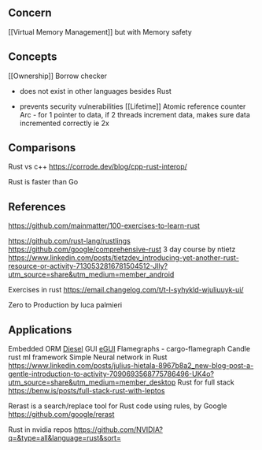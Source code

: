 ## Concern
[[Virtual Memory Management]] but with Memory safety

## Concepts
[[Ownership]]
Borrow checker
* does not exist in other languages besides Rust
- prevents security vulnerabilities
[[Lifetime]]
Atomic reference counter Arc - for 1 pointer to data, if 2 threads increment data, makes sure data incremented correctly ie 2x

## Comparisons
Rust vs c++
https://corrode.dev/blog/cpp-rust-interop/

Rust is faster than Go

## References
https://github.com/mainmatter/100-exercises-to-learn-rust

https://github.com/rust-lang/rustlings
https://github.com/google/comprehensive-rust
3 day course by ntietz
https://www.linkedin.com/posts/tietzdev_introducing-yet-another-rust-resource-or-activity-7130532816781504512-Jlly?utm_source=share&utm_medium=member_android

Exercises in rust
https://email.changelog.com/t/t-l-syhykld-wjuliuuyk-ui/

Zero to Production by luca palmieri
## Applications
Embedded
ORM [Diesel](https://diesel.rs/)
GUI [eGUI](https://github.com/emilk/egui)
Flamegraphs - cargo-flamegraph
Candle rust ml framework
Simple Neural network in Rust
https://www.linkedin.com/posts/julius-hietala-8967b8a2_new-blog-post-a-gentle-introduction-to-activity-7090693568775786496-UK4o?utm_source=share&utm_medium=member_desktop
Rust for full stack
https://benw.is/posts/full-stack-rust-with-leptos

Rerast is a search/replace tool for Rust code using rules, by Google
https://github.com/google/rerast

Rust in nvidia repos
https://github.com/NVIDIA?q=&type=all&language=rust&sort=